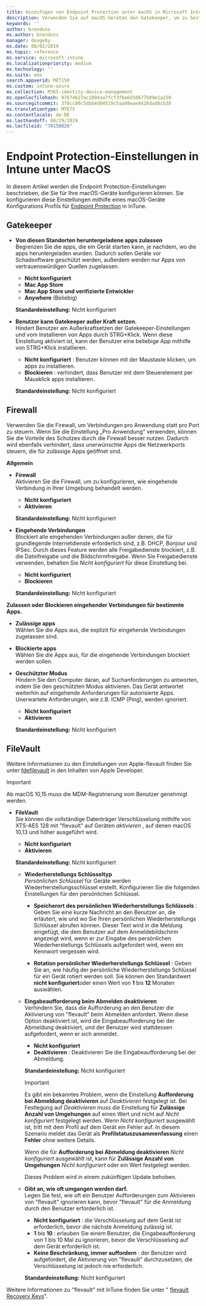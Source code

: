 ```yaml
---
title: Hinzufügen von Endpoint Protection unter macOS in Microsoft Intune – Azure | Microsoft-Dokumentation
description: Verwenden Sie auf macOS-Geräten den Gatekeeper, um zu bestimmen, wo Apps, einschließlich der Mac App Store, installiert werden können. Aktivieren oder Konfigurieren Sie ebenfalls eine Firewall, um bestimmte Apps zuzulassen, zu blockieren, den geschützten Modus zu verwenden oder bestimmte Arten von eingehenden Verbindungen mithilfe von Microsoft Intune zu blockieren.
keywords: ''
author: brenduns
ms.author: brenduns
manager: dougeby
ms.date: 08/02/2019
ms.topic: reference
ms.service: microsoft-intune
ms.localizationpriority: medium
ms.technology: ''
ms.suite: ems
search.appverid: MET150
ms.custom: intune-azure
ms.collection: M365-identity-device-management
ms.openlocfilehash: 97674627ac1894aa7fcf3f6a6550677b89e1a150
ms.sourcegitcommit: 3f0cc80c5dbb4d04519c5aa98eae8426dad8cb30
ms.translationtype: MTE75
ms.contentlocale: de-DE
ms.lasthandoff: 08/29/2019
ms.locfileid: "70158026"
---
```

# <a name="macos-endpoint-protection-settings-in-intune"></a>Endpoint Protection-Einstellungen in Intune unter MacOS  

In diesem Artikel werden die Endpoint Protection-Einstellungen beschrieben, die Sie für Ihre macOS-Geräte konfigurieren können. Sie konfigurieren diese Einstellungen mithilfe eines macOS-Geräte Konfigurations Profils für [Endpoint Protection](endpoint-protection-configure.md) in InTune.  

## <a name="gatekeeper"></a>Gatekeeper  

- **Von diesen Standorten heruntergeladene apps zulassen**  
  Begrenzen Sie die apps, die ein Gerät starten kann, je nachdem, wo die apps heruntergeladen wurden. Dadurch sollen Geräte vor Schadsoftware geschützt werden, außerdem werden nur Apps von vertrauenswürdigen Quellen zugelassen.  

  - **Nicht konfiguriert**  
  - **Mac App Store**  
  - **Mac App Store und verifizierte Entwickler**  
  - **Anywhere** (Beliebig)  

  **Standardeinstellung:** Nicht konfiguriert  

- **Benutzer kann Gatekeeper außer Kraft setzen.**  
  Hindert Benutzer am Außerkraftsetzen der Gatekeeper-Einstellungen und vom Installieren von Apps durch STRG+Klick. Wenn diese Einstellung aktiviert ist, kann der Benutzer eine beliebige App mithilfe von STRG+Klick installieren.  
 
  - **Nicht konfiguriert** : Benutzer können mit der Maustaste klicken, um apps zu installieren.  
  - **Blockieren** : verhindert, dass Benutzer mit dem Steuerelement per Mausklick apps installieren.  

  **Standardeinstellung:** Nicht konfiguriert  

## <a name="firewall"></a>Firewall  

Verwenden Sie die Firewall, um Verbindungen pro Anwendung statt pro Port zu steuern. Wenn Sie die Einstellung „Pro Anwendung“ verwenden, können Sie die Vorteile des Schutzes durch die Firewall besser nutzen. Dadurch wird ebenfalls verhindert, dass unerwünschte Apps die Netzwerkports steuern, die für zulässige Apps geöffnet sind.  

**Allgemein**
- **Firewall**  
  Aktivieren Sie die Firewall, um zu konfigurieren, wie eingehende Verbindung in Ihrer Umgebung behandelt werden.  
  - **Nicht konfiguriert**  
  - **Aktivieren**  

  **Standardeinstellung:** Nicht konfiguriert  

- **Eingehende Verbindungen**  
  Blockiert alle eingehenden Verbindungen außer denen, die für grundlegende Internetdienste erforderlich sind, z.B. DHCP, Bonjour und IPSec. Durch dieses Feature werden alle Freigabedienste blockiert, z.B. die Dateifreigabe und die Bildschirmfreigabe. Wenn Sie Freigabedienste verwenden, behalten Sie *Nicht konfiguriert* für diese Einstellung bei.  
  - **Nicht konfiguriert**  
  - **Blockieren**  

  **Standardeinstellung:** Nicht konfiguriert  

**Zulassen oder Blockieren eingehender Verbindungen für bestimmte Apps.**  

  - **Zulässige apps**  
    Wählen Sie die Apps aus, die explizit für eingehende Verbindungen zugelassen sind.  

  - **Blockierte apps**  
    Wählen Sie die Apps aus, für die eingehende Verbindungen blockiert werden sollen.  

  - **Geschützter Modus**  
    Hindern Sie den Computer daran, auf Suchanforderungen zu antworten, indem Sie den geschützten Modus aktivieren. Das Gerät antwortet weiterhin auf eingehende Anforderungen für autorisierte Apps. Unerwartete Anforderungen, wie z.B. ICMP (Ping), werden ignoriert.  
    - **Nicht konfiguriert**  
    - **Aktivieren**  

    **Standardeinstellung:** Nicht konfiguriert  

## <a name="filevault"></a>FileVault  
Weitere Informationen zu den Einstellungen von Apple-flevault finden Sie unter [fdefilevault](https://developer.apple.com/documentation/devicemanagement/fdefilevault) in den Inhalten von Apple Developer. 

> [!IMPORTANT]  
> Ab macOS 10,15 muss die MDM-Registrierung vom Benutzer genehmigt werden. 

- **FileVault**  
  Sie können die vollständige Datenträger Verschlüsselung mithilfe von XTS-AES 128 mit "flevault" auf Geräten *aktivieren* , auf denen macOS 10,13 und höher ausgeführt wird.  
  - **Nicht konfiguriert**  
  - **Aktivieren**  

  **Standardeinstellung:** Nicht konfiguriert  

  - **Wiederherstellungs Schlüsseltyp**  
    *Persönlichen Schlüssel* für Geräte werden Wiederherstellungsschlüssel erstellt. Konfigurieren Sie die folgenden Einstellungen für den persönlichen Schlüssel.  

    - **Speicherort des persönlichen Wiederherstellungs Schlüssels** : Geben Sie eine kurze Nachricht an den Benutzer an, die erläutert, wie und wo Sie Ihren persönlichen Wiederherstellungs Schlüssel abrufen können. Dieser Text wird in die Meldung eingefügt, die dem Benutzer auf dem Anmeldebildschirm angezeigt wird, wenn er zur Eingabe des persönlichen Wiederherstellungs Schlüssels aufgefordert wird, wenn ein Kennwort vergessen wird.  
      
    - **Rotation persönlicher Wiederherstellungs Schlüssel** : Geben Sie an, wie häufig der persönliche Wiederherstellungs Schlüssel für ein Gerät rotiert werden soll. Sie können den Standardwert **nicht konfiguriert**oder einen Wert von **1** bis **12** Monaten auswählen.  

  - **Eingabeaufforderung beim Abmelden deaktivieren**  
    Verhindern Sie, dass die Aufforderung an den Benutzer die Aktivierung von "flevault" beim Abmelden anfordert.  Wenn diese Option deaktiviert ist, wird die Eingabeaufforderung bei der Abmeldung deaktiviert, und der Benutzer wird stattdessen aufgefordert, wenn er sich anmeldet.  
    - **Nicht konfiguriert**  
    - **Deaktivieren** : Deaktivieren Sie die Eingabeaufforderung bei der Abmeldung.

    **Standardeinstellung:** Nicht konfiguriert  

     > [!IMPORTANT]  
     > Es gibt ein bekanntes Problem, wenn die Einstellung **Aufforderung bei Abmeldung deaktivieren** auf *Deaktivieren* festgelegt ist. Bei Festlegung auf *Deaktivieren* muss die Einstellung für **Zulässige Anzahl von Umgehungen** auf einen Wert und nicht auf *Nicht konfiguriert* festgelegt werden. Wenn *Nicht konfiguriert* ausgewählt ist, tritt mit dem Profil auf dem Gerät ein Fehler auf. In diesem Szenario meldet das Gerät als **Profilstatuszusammenfassung** einen **Fehler** ohne weitere Details.
     > 
     > Wenn die für **Aufforderung bei Abmeldung deaktivieren** *Nicht konfiguriert* ausgewählt ist, kann für **Zulässige Anzahl von Umgehungen** *Nicht konfiguriert* oder ein Wert festgelegt werden.  
     > 
     > Dieses Problem wird in einem zukünftigen Update behoben. 

  - **Gibt an, wie oft umgangen werden darf.**  
  Legen Sie fest, wie oft ein Benutzer Aufforderungen zum Aktivieren von "flevault" ignorieren kann, bevor "flevault" für die Anmeldung durch den Benutzer erforderlich ist.  

    - **Nicht konfiguriert** : die Verschlüsselung auf dem Gerät ist erforderlich, bevor die nächste Anmeldung zulässig ist.  
    - **1** bis **10** : erlauben Sie einem Benutzer, die Eingabeaufforderung von 1 bis 10 Mal zu ignorieren, bevor die Verschlüsselung auf dem Gerät erforderlich ist.  
    - **Keine Beschränkung, immer auffordern** : der Benutzer wird aufgefordert, die Aktivierung von "flevault" durchzusetzen, die Verschlüsselung ist jedoch nie erforderlich.  
 
    **Standardeinstellung:** Nicht konfiguriert  

Weitere Informationen zu "flevault" mit InTune finden Sie unter " [flevault Recovery Keys](encryption-monitor.md#filevault-recovery-keys)".

